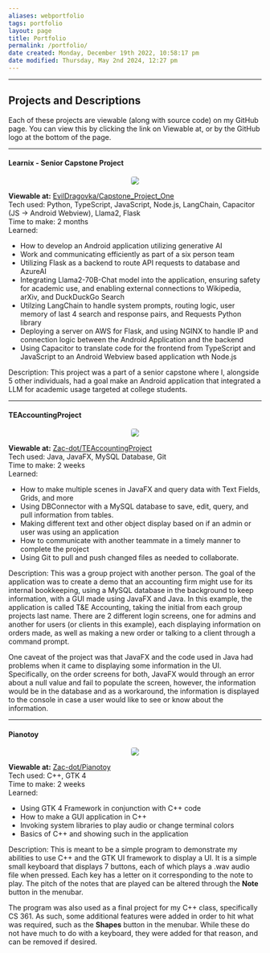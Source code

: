 ```yaml
---
aliases: webportfolio
tags: portfolio
layout: page
title: Portfolio
permalink: /portfolio/
date created: Monday, December 19th 2022, 10:58:17 pm
date modified: Thursday, May 2nd 2024, 12:27 pm 
---
```


---
## Projects and Descriptions

Each of these projects are viewable (along with source code) on my GitHub page. You can view this by clicking the link on Viewable at, or by the GitHub logo at the bottom of the page.

---

#### Learnix - Senior Capstone Project

<p align="center">
  <img src="{{site.baseurl}}/assets/images/portfolio/learnix-mobile.png" style="border-radius:4px"/>
</p>

**Viewable at:** [EvilDragovka/Capstone_Project_One](https://github.com/EvilDragovka/Capstone_Project_One) <br>
Tech used: Python, TypeScript, JavaScript, Node.js, LangChain, Capacitor (JS -> Android Webview), Llama2, Flask <br>
Time to make: 2 months<br>
Learned:
- How to develop an Android application utilizing generative AI
- Work and communicating efficiently as part of a six person team
- Utilizing Flask as a backend to route API requests to database and AzureAI
- Integrating Llama2-70B-Chat model into the application, ensuring safety for academic use, and enabling external connections to Wikipedia, arXiv, and DuckDuckGo Search
- Utilzing LangChain to handle system prompts, routing logic, user memory of last 4 search and response pairs, and Requests Python library
- Deploying a server on AWS for Flask, and using NGINX to handle IP and connection logic between the Android Application and the backend
- Using Capacitor to translate code for the frontend from TypeScript and JavaScript to an Android Webview based application wth Node.js

Description: This project was a part of a senior capstone where I, alongside 5 other individuals, had a goal make an Android application that integrated a LLM for academic usage targeted at college students.

---

#### TEAccountingProject

<p align="center">
  <img src="{{site.baseurl}}/assets/images/portfolio/phase3repo.jpg" style="border-radius:4px"/>
</p>

**Viewable at:** [Zac-dot/TEAccountingProject](https://github.com/Zac-dot/TEAccountingProjec) <br>
Tech used: Java, JavaFX, MySQL Database, Git<br>
Time to make: 2 weeks<br>
Learned:
- How to make multiple scenes in JavaFX and query data with Text Fields, Grids, and more
- Using DBConnector with a MySQL database to save, edit, query, and pull information from tables.
- Making different text and other object display based on if an admin or user was using an application
- How to communicate with another teammate in a timely manner to complete the project
- Using Git to pull and push changed files as needed to collaborate.

Description: This was a group project with another person. The goal of the application was to create a demo that an accounting firm might use for its internal bookkeeping, using a MySQL database in the background to keep information, with a GUI made using JavaFX and Java. In this example, the application is called T&E Accounting, taking the initial from each group projects last name. There are 2 different login screens, one for admins and another for users (or clients in this example), each displaying information on orders made, as well as making a new order or talking to a client through a command prompt.

One caveat of the project was that JavaFX and the code used in Java had problems when it came to displaying some information in the UI. Specifically, on the order screens for both, JavaFX would through an error about a null value and fail to populate the screen, however, the information would be in the database and as a workaround, the information is displayed to the console in case a user would like to see or know about the information.

---

#### Pianotoy

<p align="center">
	<img src="{{site.baseurl}}/assets/images/portfolio/pianotoy.jpg" style="border-radius:4px"/>
</p>

**Viewable at:** [Zac-dot/Pianotoy](https://github.com/Zac-dot/Pianotoy) <br>
Tech used: C++, GTK 4<br>
Time to make: 2 weeks<br>
Learned:
- Using GTK 4 Framework in conjunction with C++ code
- How to make a GUI application in C++
- Invoking system libraries to play audio or change terminal colors
- Basics of C++ and showing such in the application

Description: 
This is meant to be a simple program to demonstrate my abilities to use C++ and the GTK UI framework to display a UI. It is a simple small keyboard that displays 7 buttons, each of which plays a .wav audio file when pressed. Each key has a letter on it corresponding to the note to play. The pitch of the notes that are played can be altered through the **Note** button in the menubar.

The program was also used as a final project for my C++ class, specifically CS 361. As such, some additional features were added in order to hit what was required, such as the **Shapes** button in the menubar. While these do not have much to do with a keyboard, they were added for that reason, and can be removed if desired.

